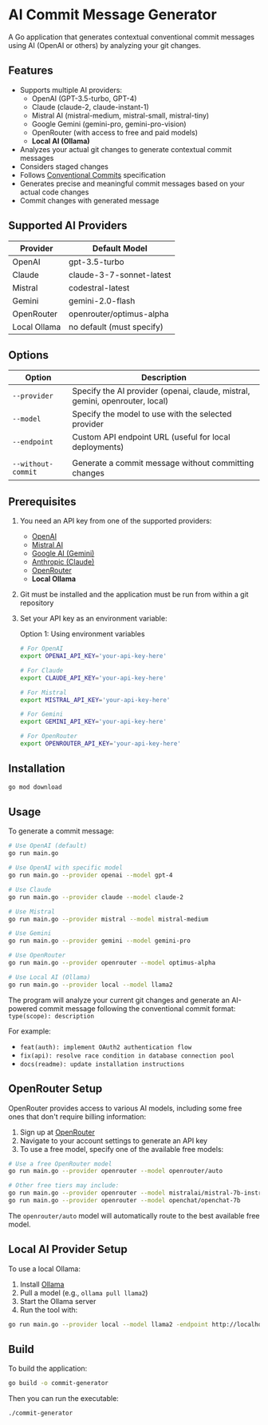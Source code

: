 # AI Commit Message Generator

A Go application that generates contextual conventional commit messages using AI (OpenAI or others) by analyzing your git changes.

## Features

- Supports multiple AI providers:
  - OpenAI (GPT-3.5-turbo, GPT-4)
  - Claude (claude-2, claude-instant-1)
  - Mistral AI (mistral-medium, mistral-small, mistral-tiny)
  - Google Gemini (gemini-pro, gemini-pro-vision)
  - OpenRouter (with access to free and paid models)
  - **Local AI (Ollama)**
- Analyzes your actual git changes to generate contextual commit messages
- Considers staged changes
- Follows [Conventional Commits](https://www.conventionalcommits.org/) specification
- Generates precise and meaningful commit messages based on your actual code changes
- Commit changes with generated message

## Supported AI Providers

| Provider     | Default Model             |
| ------------ | ------------------------- |
| OpenAI       | gpt-3.5-turbo             |
| Claude       | claude-3-7-sonnet-latest  |
| Mistral      | codestral-latest          |
| Gemini       | gemini-2.0-flash          |
| OpenRouter   | openrouter/optimus-alpha  |
| Local Ollama | no default (must specify) |

## Options

| Option             | Description                                                                  |
| ------------------ | ---------------------------------------------------------------------------- |
| `--provider`       | Specify the AI provider (openai, claude, mistral, gemini, openrouter, local) |
| `--model`          | Specify the model to use with the selected provider                          |
| `--endpoint`       | Custom API endpoint URL (useful for local deployments)                       |
|                    |                                                                              |
| `--without-commit` | Generate a commit message without committing changes                         |

## Prerequisites

1. You need an API key from one of the supported providers:
   - [OpenAI](https://platform.openai.com/)
   - [Mistral AI](https://mistral.ai/)
   - [Google AI (Gemini)](https://ai.google.dev/)
   - [Anthropic (Claude)](https://www.anthropic.com/)
   - [OpenRouter](https://openrouter.ai)
   - **Local Ollama**
2. Git must be installed and the application must be run from within a git repository
3. Set your API key as an environment variable:

   Option 1: Using environment variables

   ```bash
   # For OpenAI
   export OPENAI_API_KEY='your-api-key-here'

   # For Claude
   export CLAUDE_API_KEY='your-api-key-here'

   # For Mistral
   export MISTRAL_API_KEY='your-api-key-here'

   # For Gemini
   export GEMINI_API_KEY='your-api-key-here'

   # For OpenRouter
   export OPENROUTER_API_KEY='your-api-key-here'
   ```

## Installation

```bash
go mod download
```

## Usage

To generate a commit message:

```bash
# Use OpenAI (default)
go run main.go

# Use OpenAI with specific model
go run main.go --provider openai --model gpt-4

# Use Claude
go run main.go --provider claude --model claude-2

# Use Mistral
go run main.go --provider mistral --model mistral-medium

# Use Gemini
go run main.go --provider gemini --model gemini-pro

# Use OpenRouter
go run main.go --provider openrouter --model optimus-alpha

# Use Local AI (Ollama)
go run main.go --provider local --model llama2
```

The program will analyze your current git changes and generate an AI-powered commit message following the conventional commit format:
`type(scope): description`

For example:

- `feat(auth): implement OAuth2 authentication flow`
- `fix(api): resolve race condition in database connection pool`
- `docs(readme): update installation instructions`

## OpenRouter Setup

OpenRouter provides access to various AI models, including some free ones that don't require billing information:

1. Sign up at [OpenRouter](https://openrouter.ai)
2. Navigate to your account settings to generate an API key
3. To use a free model, specify one of the available free models:

```bash
# Use a free OpenRouter model
go run main.go --provider openrouter --model openrouter/auto

# Other free tiers may include:
go run main.go --provider openrouter --model mistralai/mistral-7b-instruct
go run main.go --provider openrouter --model openchat/openchat-7b
```

The `openrouter/auto` model will automatically route to the best available free model.

## Local AI Provider Setup

To use a local Ollama:

1. Install [Ollama](https://ollama.com/)
2. Pull a model (e.g., `ollama pull llama2`)
3. Start the Ollama server
4. Run the tool with:

```bash
go run main.go --provider local --model llama2 -endpoint http://localhost:11434
```

## Build

To build the application:

```bash
go build -o commit-generator
```

Then you can run the executable:

```bash
./commit-generator
```
